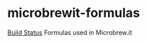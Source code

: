 # microbrewit-formulas
[Build Status](https://travis-ci.org/Microbrewit/microbrewit-formulas.svg)
Formulas used in Microbrew.it
